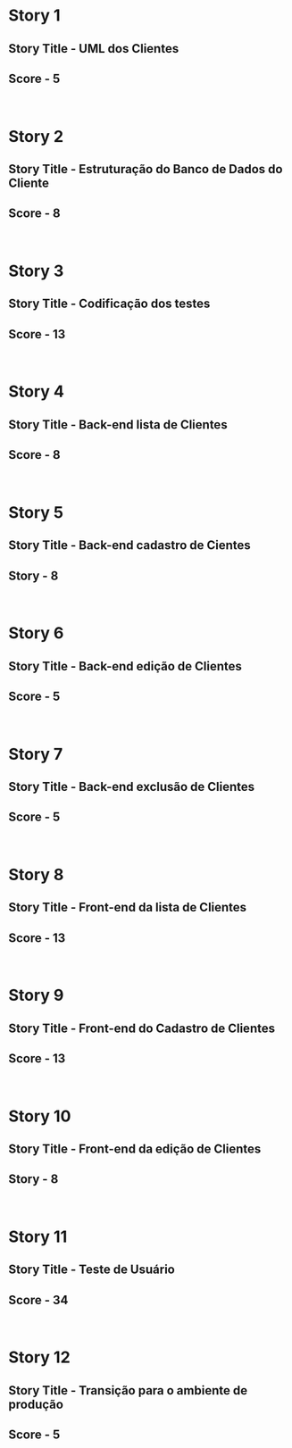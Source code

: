 # Story 1  
## Story Title - UML dos Clientes  
## Score - 5
<br/>

# Story 2
## Story Title - Estruturação do Banco de Dados do Cliente 
## Score - 8
<br/>

# Story 3 
## Story Title - Codificação dos testes
## Score - 13
<br/>

# Story 4
## Story Title - Back-end lista de Clientes
## Score - 8
<br/>

# Story 5 
## Story Title - Back-end cadastro de Cientes
## Story - 8
<br/>

# Story 6
## Story Title - Back-end edição de Clientes
## Score - 5
<br/>

# Story 7
## Story Title - Back-end exclusão de Clientes
## Score - 5
<br/>

# Story 8
## Story Title - Front-end da lista de Clientes
## Score - 13
<br/>

# Story 9
## Story Title - Front-end do Cadastro de Clientes
## Score - 13
<br/>

# Story 10
## Story Title - Front-end da edição de Clientes
## Story - 8
<br/>

# Story 11 
## Story Title - Teste de Usuário
## Score - 34
<br/>

# Story 12
## Story Title - Transição para o ambiente de produção
## Score - 5
